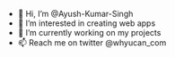 - 👋 Hi, I’m @Ayush-Kumar-Singh
- 👀 I’m interested in creating web apps
- 🌱 I’m currently working on my projects
- 📫 Reach me on twitter @whyucan_com

<!---
Ayush-Kumar-Singh/Ayush-Kumar-Singh is a ✨ special ✨ repository because its `README.md` (this file) appears on your GitHub profile.
You can click the Preview link to take a look at your changes.
--->
